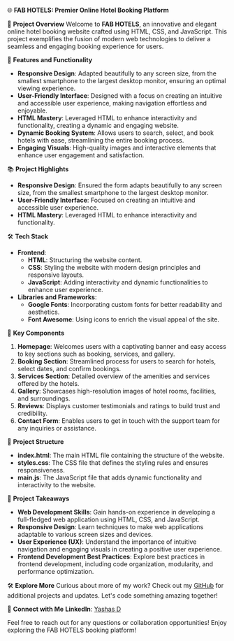 🌐 **FAB HOTELS: Premier Online Hotel Booking Platform**

🎯 **Project Overview**
Welcome to **FAB HOTELS**, an innovative and elegant online hotel booking website crafted using HTML, CSS, and JavaScript. This project exemplifies the fusion of modern web technologies to deliver a seamless and engaging booking experience for users.

📄 **Features and Functionality**
- **Responsive Design**: Adapted beautifully to any screen size, from the smallest smartphone to the largest desktop monitor, ensuring an optimal viewing experience.
- **User-Friendly Interface**: Designed with a focus on creating an intuitive and accessible user experience, making navigation effortless and enjoyable.
- **HTML Mastery**: Leveraged HTML to enhance interactivity and functionality, creating a dynamic and engaging website.
- **Dynamic Booking System**: Allows users to search, select, and book hotels with ease, streamlining the entire booking process.
- **Engaging Visuals**: High-quality images and interactive elements that enhance user engagement and satisfaction.

📚 **Project Highlights**
- **Responsive Design**: Ensured the form adapts beautifully to any screen size, from the smallest smartphone to the largest desktop monitor.
- **User-Friendly Interface**: Focused on creating an intuitive and accessible user experience.
- **HTML Mastery**: Leveraged HTML to enhance interactivity and functionality.

🛠️ **Tech Stack**
- **Frontend**:
  - **HTML**: Structuring the website content.
  - **CSS**: Styling the website with modern design principles and responsive layouts.
  - **JavaScript**: Adding interactivity and dynamic functionalities to enhance user experience.
- **Libraries and Frameworks**:
  - **Google Fonts**: Incorporating custom fonts for better readability and aesthetics.
  - **Font Awesome**: Using icons to enrich the visual appeal of the site.

🚀 **Key Components**
1. **Homepage**: Welcomes users with a captivating banner and easy access to key sections such as booking, services, and gallery.
2. **Booking Section**: Streamlined process for users to search for hotels, select dates, and confirm bookings.
3. **Services Section**: Detailed overview of the amenities and services offered by the hotels.
4. **Gallery**: Showcases high-resolution images of hotel rooms, facilities, and surroundings.
5. **Reviews**: Displays customer testimonials and ratings to build trust and credibility.
6. **Contact Form**: Enables users to get in touch with the support team for any inquiries or assistance.

📂 **Project Structure**
- **index.html**: The main HTML file containing the structure of the website.
- **styles.css**: The CSS file that defines the styling rules and ensures responsiveness.
- **main.js**: The JavaScript file that adds dynamic functionality and interactivity to the website.

📝 **Project Takeaways**
- **Web Development Skills**: Gain hands-on experience in developing a full-fledged web application using HTML, CSS, and JavaScript.
- **Responsive Design**: Learn techniques to make web applications adaptable to various screen sizes and devices.
- **User Experience (UX)**: Understand the importance of intuitive navigation and engaging visuals in creating a positive user experience.
- **Frontend Development Best Practices**: Explore best practices in frontend development, including code organization, modularity, and performance optimization.

🛠️ **Explore More**
Curious about more of my work? Check out my [GitHub](https://github.com/Yashas14) for additional projects and updates. Let's code something amazing together!

📢 **Connect with Me**
 **LinkedIn**: [Yashas D](https://www.linkedin.com/in/yashasd2004/)
 
Feel free to reach out for any questions or collaboration opportunities! Enjoy exploring the FAB HOTELS booking platform!
